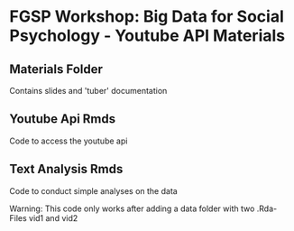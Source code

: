# FGSP Workshop: Big Data for Social Psychology - Youtube API Materials

## Materials Folder

Contains slides and 'tuber' documentation

## Youtube Api Rmds

Code to access the youtube api

## Text Analysis Rmds

Code to conduct simple analyses on the data

Warning: This code only works after adding a data folder with two .Rda-Files vid1 and vid2
